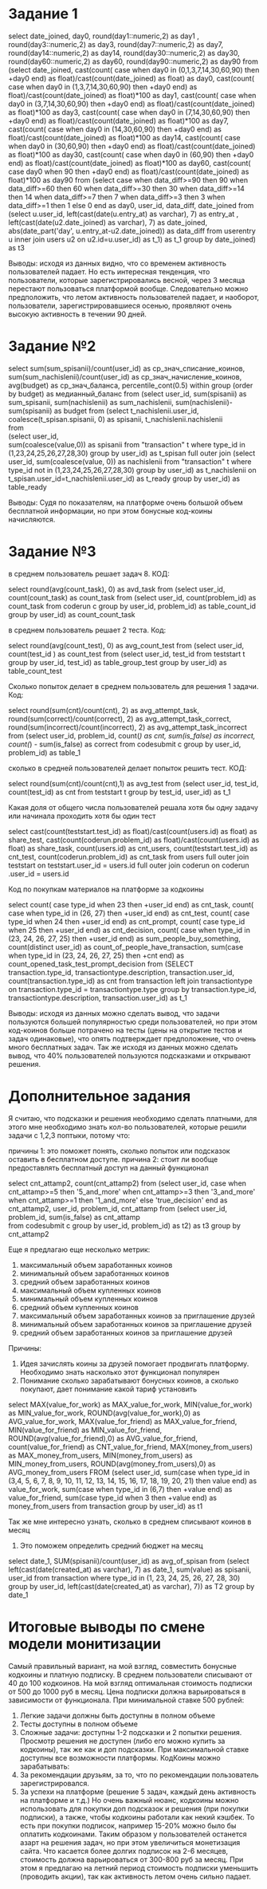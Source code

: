# Задание 1
select 
	date_joined,
	day0,
	round(day1::numeric,2) as day1 ,
	round(day3::numeric,2) as day3,
	round(day7::numeric,2) as day7,
	round(day14::numeric,2) as day14,
	round(day30::numeric,2) as day30,
	round(day60::numeric,2) as day60,
	round(day90::numeric,2) as day90
from
	(select
		date_joined,
		cast(count(
			case 
			when day0 in (0,1,3,7,14,30,60,90) then +day0
			end) as float)/cast(count(date_joined) as float) as day0,
		cast(count(
			case 
			when day0 in (1,3,7,14,30,60,90) then +day0
			end) as float)/cast(count(date_joined) as float)*100 as day1,
		cast(count(
			case 
			when day0 in (3,7,14,30,60,90) then +day0
			end) as float)/cast(count(date_joined) as float)*100 as day3,
		cast(count(
			case 
			when day0 in (7,14,30,60,90) then +day0
			end) as float)/cast(count(date_joined) as float)*100 as day7,
		cast(count(
			case 
			when day0 in (14,30,60,90) then +day0
			end) as float)/cast(count(date_joined) as float)*100 as day14,
		cast(count(
			case 
			when day0 in (30,60,90) then +day0
			end) as float)/cast(count(date_joined) as float)*100 as day30,
		cast(count(
			case 
			when day0 in (60,90) then +day0
			end) as float)/cast(count(date_joined) as float)*100 as day60,
		cast(count(
			case day0
			when  90 then +day0
			end) as float)/cast(count(date_joined) as float)*100 as day90
	from
		(select 
			case 
			when data_diff>=90 then 90
			when data_diff>=60 then 60
			when data_diff>=30 then 30
			when data_diff>=14 then 14
			when data_diff>=7 then 7
			when data_diff>=3 then 3
			when data_diff>=1 then 1
			else 0
			end as day0,
			user_id,
			data_diff,
			date_joined
		from
			(select
				u.user_id,
				left(cast(date(u.entry_at) as varchar), 7) as entry_at , 
				left(cast(date(u2.date_joined) as varchar), 7) as date_joined, 
				abs(date_part('day', u.entry_at-u2.date_joined)) as data_diff
			from 
				userentry u 
			inner join users u2 
			on u2.id=u.user_id) as t_1) as t_1
	group by 
		date_joined) as t3

Выводы: исходя из данных видно, что со временем активность пользователей падает. Но есть интересная тенденция, что пользователи, которые зарегистрировались весной, через 3 месяца перестают пользоваться платформой вообще. Следовательно можно предположить, что летом активность пользователей падает, и наоборот, пользователи, зарегистрировавшиеся осенью, проявляют очень высокую активность в течении 90 дней.  
# Задание №2
 select 
	sum(sum_spisanii)/count(user_id) as ср_знач_списание_коинов, 
	sum(sum_nachislenii)/count(user_id) as ср_знач_начисление_коинов,
	avg(budget) as ср_знач_баланса,
	percentile_cont(0.5) within group (order by budget) as медианный_баланс
from
	(select 
		user_id, 
		sum(spisanii) as sum_spisanii, 
		sum(nachislenii) as sum_nachislenii, 
		sum(nachislenii)-sum(spisanii) as budget 
	from 
		(select 
			t_nachislenii.user_id, 
			coalesce(t_spisan.spisanii, 0) as spisanii, 
			t_nachislenii.nachislenii  
		from  
			(select 
				user_id,  
				sum(coalesce(value,0)) as spisanii 
			from 
				"transaction" t
			where 
				type_id in (1,23,24,25,26,27,28,30)
			group by 
				user_id) as t_spisan 
			full outer join 
			(select 
				user_id, 
				sum(coalesce(value, 0)) as nachislenii 
			from 
				"transaction" t
			where type_id not in (1,23,24,25,26,27,28,30)
			group by 
				user_id)  as t_nachislenii
			on t_spisan.user_id=t_nachislenii.user_id) as t_ready
	group by user_id) as table_ready


Выводы: Судя по показателям, на платформе очень большой объем бесплатной информации, но при этом бонусные код-коины начисляются. 

# Задание №3
в среднем пользователь решает задач 8. КОД:

select 
	round(avg(count_task), 0) as avd_task
from
	(select 
		user_id, count(count_task) as count_task
	from 
		(select 
			user_id, count(problem_id) as count_task
		from 
			coderun c 
		group by user_id, problem_id) as table_count_id
	group by 
		user_id) as count_count_task
    
    
в среднем пользователь решает 2 теста. Код:

select 
	round(avg(count_test), 0) as avg_count_test
from
	(select 
		user_id, count(test_id ) as count_test
	from
		(select 
			user_id, test_id 
		from 
			teststart t 
		group by user_id, test_id) as table_group_test 
	group by user_id) as table_count_test


Сколько попыток делает в среднем пользователь для решения 1 задачи. Код:


select 
	round(sum(cnt)/count(cnt), 2) as avg_attempt_task,
	round(sum(correct)/count(correct), 2) as avg_attempt_task_correсt,
	round(sum(incorrect)/count(incorrect), 2) as avg_attempt_task_incorreсt
	from
		(select 
			user_id, 
			problem_id,
			count(*) as cnt,
			sum(is_false) as incorrect,
			count(*) - sum(is_false) as correct
		from 
			codesubmit c
		group by user_id, problem_id) as table_1
    
    
сколько в средней пользователей делает попыток решить тест. КОД:


select
	round(sum(cnt)/count(cnt),1) as avg_test
from
	(select 
		user_id,
		test_id,
		count(test_id) as cnt
	from 
		teststart t 
	group by test_id, user_id) as t_1


Какая доля от общего числа пользователей решала хотя бы одну задачу или начинала проходить хотя бы один тест

select
	cast(count(teststart.test_id) as float)/cast(count(users.id) as float) as share_test,
	cast(count(coderun.problem_id) as float)/cast(count(users.id) as float) as share_task,
	count(users.id)  as cnt_users,
	count(teststart.test_id)  as cnt_test,
	count(coderun.problem_id) as cnt_task
from users 
full outer join teststart
	on teststart.user_id = users.id 
full outer join coderun
	on coderun .user_id = users.id 
  
  
  Код по покупкам материалов на платформе за кодкоины
  
  select 
	count(
		case type_id
			when 23 then +user_id
			end) as cnt_task,
		count(
		case
			when type_id in (26, 27) then +user_id
			end) as cnt_test,
		count(
		case type_id
			when 24 then +user_id
			end) as cnt_prompt,
		count(
		case type_id
			when 25 then +user_id
			end) as cnt_decision,
		count(
		case 
			when type_id in (23, 24, 26, 27, 25) then +user_id
			end) as sum_people_buy_something,
		count(distinct user_id) as count_of_peоple_have_transaction,
		sum(case 
			when type_id in (23, 24, 26, 27, 25) then +cnt
			end) as count_opened_task_test_prompt_decision
from
	(SELECT 
		transaction.type_id,
		transactiontype.description,
		transaction.user_id, 
		count(transaction.type_id) as cnt
	from 
		transaction
	left join 
		transactiontype
	on transaction.type_id = transactiontype.type
	group by 
		transaction.type_id,
		transactiontype.description,
		transaction.user_id) as t_1
    
Выводы: исходя из данных можно сделать вывод, что задачи пользуются большей популярностью среди пользователей, но при этом код-коинов больше потрачено на тесты (цены на открытие тестов и задач одинаковые), что опять подтверждает предположение, что очень много бесплатных задач. Так же исходя из данных можно сделать вывод, что 40% пользователей пользуются подсказками и открывают решения.

# Дополнительное задания

Я считаю, что подсказки и решения необходимо сделать платными, для этого мне необходимо знать кол-во пользователей, которые решили задачи с 1,2,3 поптыки, потому что:

причины 1: это поможет понять, сколько попыток или подсказок оставить в бесплатном доступе.
причина 2: стоит ли вообще предоставлять бесплатный доступ на данный функционал

select 
	cnt_attamp2,
	count(cnt_attamp2)
from
	(select 
		user_id,
		case 
			when cnt_attamp>=5 then '5_and_more'
			when cnt_attamp>=3 then '3_and_more'
			when cnt_attamp>=1 then '1_and_more'
			else 'true_decision'
		end as cnt_attamp2,
		user_id, 
		problem_id,
		cnt_attamp
	from
		(select 
			user_id, 
			problem_id, 
			sum(is_false) as cnt_attamp  
		from 
			codesubmit c 
		group by
			user_id, 
			problem_id) as t2) as t3
group by 
	cnt_attamp2

Еще я предлагаю еще несколько метрик:

1. максимальный объем заработанных коинов
2. минимальный объем заработанных коинов
3. средний объем заработанных коинов
4. максимальный объем купленных коинов
5. минимальный объем купленных коинов
6. средний объем купленных коинов
7. максимальный объем заработанных коинов за приглашение друзей
8. минимальный объем заработанных коинов за приглашение друзей
9. средний объем заработанных коинов за приглашение друзей

Причины: 
1. Идея зачислять коины за друзей помогает продвигать платформу. Необходимо знать насколько этот функционал популярен
2. Понимание сколько зарабатывают бонусных коинов, а сколько покупают, дает понимание какой тариф установить

select 
	MAX(value_for_work) as MAX_value_for_work,
	MIN(value_for_work) as MIN_value_for_work,
	ROUND(avg(value_for_work),0) as AVG_value_for_work,
	MAX(value_for_friend) as MAX_value_for_friend,
	MIN(value_for_friend) as MIN_value_for_friend,
	ROUND(avg(value_for_friend),0) as AVG_value_for_friend,
	count(value_for_friend) as CNT_value_for_friend,
	MAX(money_from_users) as MAX_money_from_users,
	MIN(money_from_users) as MIN_money_from_users,
	ROUND(avg(money_from_users),0) as AVG_money_from_users
FROM
	(select
		user_id,
		sum(case 
		when type_id in (3,4, 5, 6, 7, 8, 9, 10, 11, 12, 13, 14, 15, 16, 17, 18, 19, 20, 21) then value 
		end) as value_for_work,
		sum(case 
		when type_id in (6,7) then +value 
		end) as value_for_friend,
		sum(case type_id
		when 3 then +value 
		end) as money_from_users
	from 
		transaction
	group by
		user_id) as t1	

Так же мне интересно узнать, сколько в среднем списывают коинов в месяц
1. Это поможем определить средний бюджет на месяц

select 
	date_1,
	SUM(spisanii)/count(user_id) as avg_of_spisan
from 
	(select 
		left(cast(date(created_at) as varchar), 7) as date_1,
		sum(value) as spisanii,
		user_id
	from
		transaction
	where 
		type_id in (1, 23, 24, 25, 26, 27, 28, 30)
	group by 
		user_id, 
		left(cast(date(created_at) as varchar), 7)) as T2
group by date_1


# Итоговые выводы по смене модели монитизации
Самый правильный вариант, на мой взгляд, совместить бонусные кодкоины и платную подписку. 
В среднем пользователи списывают от 40 до 100 кодкоинов. На мой взгляд оптимальная стоимость подписки от 500 до 1000 руб в месяц.
Цена подписки должна варьироваться в зависимости от функционала. 
При минимальной ставке 500 рублей: 
1. Легкие задачи должны быть доступны в полном объеме
2. Тесты доступны в полном объеме
3. Сложные задачи: доступны 1-2 подсказки и 2 попытки решения. Просмотр решения не доступен (либо его можно купить за кодкоины), так же как и доп подсказки.
При максимальной ставке доступны все возможности платформы.
КодКоины можно зарабатывать:
1. За рекомендации друзьям, за то, что по рекомендации пользователь зарегистрировался.
2. За успехи на платформе (решение 5 задач, каждый день активность на платформе и т.д.)
Но очень важный нюанс, кодкоины можно использовать для покупки доп подсказок и решения (при покупки подписки), а также, чтобы кодкоины работали как некий кэшбек. То есть при покупки подписок, например 15-20% можно было бы оплатить кодкоинами. Таким образом у пользователей останется азарт на решения задач, но при этом увеличиться монетизация сайта. Что касается более долгих подписок на 2-6 месяцев, стоимость должна варьироваться от 300-800 руб за месяц. При этом я предлагаю на летний период стоимость подписки уменьшить (проводить акции), так как активность летом очень сильно падает.


